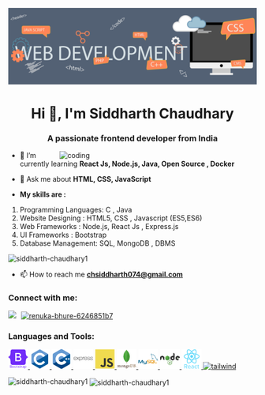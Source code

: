 ![logo](https://github.com/Siddharth-Chaudhary1/Siddharth-Chaudhary1/blob/main/webd.gif)

<h1 align="center">Hi 👋, I'm Siddharth Chaudhary</h1>
<h3 align="center">A passionate frontend developer from India</h3>

<img align="right" alt="coding" width="400" src="https://user-images.githubusercontent.com/74038190/225813708-98b745f2-7d22-48cf-9150-083f1b00d6c9.gif">

- 🌱 I’m currently learning **React Js, Node.js, Java, Open Source , Docker**

- 💬 Ask me about **HTML, CSS, JavaScript**

- **My skills are :**
1. Programming Languages: C , Java 
2.	Website Designing : HTML5, CSS , Javascript (ES5,ES6)
3.	Web Frameworks : Node.js, React Js , Express.js
4.	UI Frameworks : Bootstrap
5.	Database Management: SQL, MongoDB , DBMS

<p align="left"> <img src="https://komarev.com/ghpvc/?username=siddharth-chaudhary1&label=Profile%20views&color=0e75b6&style=flat" alt="siddharth-chaudhary1" /> </p>

- 📫 How to reach me **chsiddharth074@gmail.com**

<h3 align="left">Connect with me:</h3>
<p align="left">
<a href="https://www.linkedin.com/in/siddharth-chaudhary-7190b3230/" target="blank"><img align="center" src="https://cdn.jsdelivr.net/npm/simple-icons@3.0.1/icons/linkedin.svg" alt="renuka-bhure-6246851b7" height="30" width="40" /></a>
<a href="mailto:chsiddharth074@gmail.com">
  <img align="left" width="26px" src="https://cdn.jsdelivr.net/npm/simple-icons@v3/icons/gmail.svg" />
</a>
</p>

<h3 align="left">Languages and Tools:</h3>
<p align="left"> <a href="https://getbootstrap.com" target="_blank" rel="noreferrer"> <img src="https://raw.githubusercontent.com/devicons/devicon/master/icons/bootstrap/bootstrap-plain-wordmark.svg" alt="bootstrap" width="40" height="40"/> </a> <a href="https://www.cprogramming.com/" target="_blank" rel="noreferrer"> <img src="https://raw.githubusercontent.com/devicons/devicon/master/icons/c/c-original.svg" alt="c" width="40" height="40"/> </a> <a href="https://www.w3schools.com/cpp/" target="_blank" rel="noreferrer"> <img src="https://raw.githubusercontent.com/devicons/devicon/master/icons/cplusplus/cplusplus-original.svg" alt="cplusplus" width="40" height="40"/> </a> <a href="https://expressjs.com" target="_blank" rel="noreferrer"> <img src="https://raw.githubusercontent.com/devicons/devicon/master/icons/express/express-original-wordmark.svg" alt="express" width="40" height="40"/> </a> <a href="https://developer.mozilla.org/en-US/docs/Web/JavaScript" target="_blank" rel="noreferrer"> <img src="https://raw.githubusercontent.com/devicons/devicon/master/icons/javascript/javascript-original.svg" alt="javascript" width="40" height="40"/> </a> <a href="https://www.mongodb.com/" target="_blank" rel="noreferrer"> <img src="https://raw.githubusercontent.com/devicons/devicon/master/icons/mongodb/mongodb-original-wordmark.svg" alt="mongodb" width="40" height="40"/> </a> <a href="https://www.mysql.com/" target="_blank" rel="noreferrer"> <img src="https://raw.githubusercontent.com/devicons/devicon/master/icons/mysql/mysql-original-wordmark.svg" alt="mysql" width="40" height="40"/> </a> <a href="https://nodejs.org" target="_blank" rel="noreferrer"> <img src="https://raw.githubusercontent.com/devicons/devicon/master/icons/nodejs/nodejs-original-wordmark.svg" alt="nodejs" width="40" height="40"/> </a> <a href="https://reactjs.org/" target="_blank" rel="noreferrer"> <img src="https://raw.githubusercontent.com/devicons/devicon/master/icons/react/react-original-wordmark.svg" alt="react" width="40" height="40"/> </a> <a href="https://tailwindcss.com/" target="_blank" rel="noreferrer"> <img src="https://www.vectorlogo.zone/logos/tailwindcss/tailwindcss-icon.svg" alt="tailwind" width="40" height="40"/> </a> </p>

<p><img align="left" src="https://github-readme-stats.vercel.app/api/top-langs?username=siddharth-chaudhary1&show_icons=true&locale=en&layout=compact" alt="siddharth-chaudhary1" /></p>

<p>&nbsp;<img align="center" src="https://github-readme-stats.vercel.app/api?username=siddharth-chaudhary1&show_icons=true&locale=en" alt="siddharth-chaudhary1" /></p>
